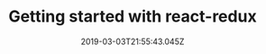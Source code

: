 ---
templateKey: blog-post-redux
pageType: "blog"
title: "Getting started with react-redux"
date: 2019-03-03T21:55:43.045Z
description: Adding Redux to GatsbyJS static website
tags:
  - React
  - Redux
---